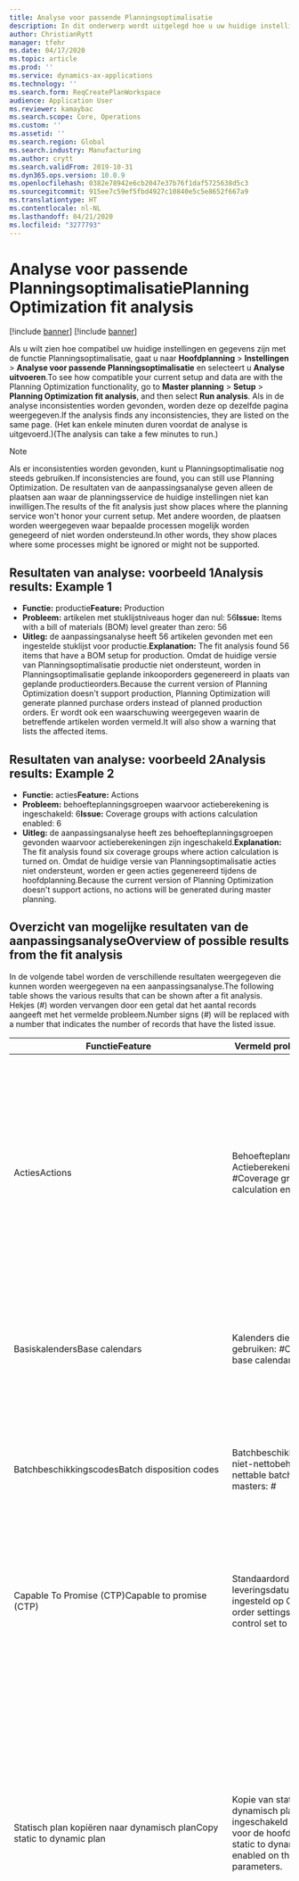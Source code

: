 ```yaml
---
title: Analyse voor passende Planningsoptimalisatie
description: In dit onderwerp wordt uitgelegd hoe u uw huidige instellingen en gegevens kunt controleren op basis van de mogelijkheden van de functionaliteit Optimalisatieplanning.
author: ChristianRytt
manager: tfehr
ms.date: 04/17/2020
ms.topic: article
ms.prod: ''
ms.service: dynamics-ax-applications
ms.technology: ''
ms.search.form: ReqCreatePlanWorkspace
audience: Application User
ms.reviewer: kamaybac
ms.search.scope: Core, Operations
ms.custom: ''
ms.assetid: ''
ms.search.region: Global
ms.search.industry: Manufacturing
ms.author: crytt
ms.search.validFrom: 2019-10-31
ms.dyn365.ops.version: 10.0.9
ms.openlocfilehash: 0382e78942e6cb2047e37b76f1daf5725638d5c3
ms.sourcegitcommit: 915ee7c59ef5fbd4927c10840e5c5e8652f667a9
ms.translationtype: HT
ms.contentlocale: nl-NL
ms.lasthandoff: 04/21/2020
ms.locfileid: "3277793"
---
```

# <a name="planning-optimization-fit-analysis"></a><span data-ttu-id="942b7-103">Analyse voor passende Planningsoptimalisatie</span><span class="sxs-lookup"><span data-stu-id="942b7-103">Planning Optimization fit analysis</span></span>

[!include [banner](../../includes/preview-banner.md)]
[!include [banner](../../includes/banner.md)]

<span data-ttu-id="942b7-104">Als u wilt zien hoe compatibel uw huidige instellingen en gegevens zijn met de functie Planningsoptimalisatie, gaat u naar **Hoofdplanning** \> **Instellingen** \> **Analyse voor passende Planningsoptimalisatie** en selecteert u **Analyse uitvoeren**.</span><span class="sxs-lookup"><span data-stu-id="942b7-104">To see how compatible your current setup and data are with the Planning Optimization functionality, go to **Master planning** \> **Setup** \> **Planning Optimization fit analysis**, and then select **Run analysis**.</span></span> <span data-ttu-id="942b7-105">Als in de analyse inconsistenties worden gevonden, worden deze op dezelfde pagina weergegeven.</span><span class="sxs-lookup"><span data-stu-id="942b7-105">If the analysis finds any inconsistencies, they are listed on the same page.</span></span> <span data-ttu-id="942b7-106">(Het kan enkele minuten duren voordat de analyse is uitgevoerd.)</span><span class="sxs-lookup"><span data-stu-id="942b7-106">(The analysis can take a few minutes to run.)</span></span>

> [!NOTE]
> <span data-ttu-id="942b7-107">Als er inconsistenties worden gevonden, kunt u Planningsoptimalisatie nog steeds gebruiken.</span><span class="sxs-lookup"><span data-stu-id="942b7-107">If inconsistencies are found, you can still use Planning Optimization.</span></span> <span data-ttu-id="942b7-108">De resultaten van de aanpassingsanalyse geven alleen de plaatsen aan waar de planningsservice de huidige instellingen niet kan inwilligen.</span><span class="sxs-lookup"><span data-stu-id="942b7-108">The results of the fit analysis just show places where the planning service won't honor your current setup.</span></span> <span data-ttu-id="942b7-109">Met andere woorden, de plaatsen worden weergegeven waar bepaalde processen mogelijk worden genegeerd of niet worden ondersteund.</span><span class="sxs-lookup"><span data-stu-id="942b7-109">In other words, they show places where some processes might be ignored or might not be supported.</span></span>

## <a name="analysis-results-example-1"></a><span data-ttu-id="942b7-110">Resultaten van analyse: voorbeeld 1</span><span class="sxs-lookup"><span data-stu-id="942b7-110">Analysis results: Example 1</span></span>

- <span data-ttu-id="942b7-111">**Functie:** productie</span><span class="sxs-lookup"><span data-stu-id="942b7-111">**Feature:** Production</span></span>
- <span data-ttu-id="942b7-112">**Probleem:** artikelen met stuklijstniveaus hoger dan nul: 56</span><span class="sxs-lookup"><span data-stu-id="942b7-112">**Issue:** Items with a bill of materials (BOM) level greater than zero: 56</span></span>
- <span data-ttu-id="942b7-113">**Uitleg:** de aanpassingsanalyse heeft 56 artikelen gevonden met een ingestelde stuklijst voor productie.</span><span class="sxs-lookup"><span data-stu-id="942b7-113">**Explanation:** The fit analysis found 56 items that have a BOM setup for production.</span></span> <span data-ttu-id="942b7-114">Omdat de huidige versie van Planningsoptimalisatie productie niet ondersteunt, worden in Planningsoptimalisatie geplande inkooporders gegenereerd in plaats van geplande productieorders.</span><span class="sxs-lookup"><span data-stu-id="942b7-114">Because the current version of Planning Optimization doesn't support production, Planning Optimization will generate planned purchase orders instead of planned production orders.</span></span> <span data-ttu-id="942b7-115">Er wordt ook een waarschuwing weergegeven waarin de betreffende artikelen worden vermeld.</span><span class="sxs-lookup"><span data-stu-id="942b7-115">It will also show a warning that lists the affected items.</span></span>

## <a name="analysis-results-example-2"></a><span data-ttu-id="942b7-116">Resultaten van analyse: voorbeeld 2</span><span class="sxs-lookup"><span data-stu-id="942b7-116">Analysis results: Example 2</span></span>

- <span data-ttu-id="942b7-117">**Functie:** acties</span><span class="sxs-lookup"><span data-stu-id="942b7-117">**Feature:** Actions</span></span>
- <span data-ttu-id="942b7-118">**Probleem:** behoefteplanningsgroepen waarvoor actieberekening is ingeschakeld: 6</span><span class="sxs-lookup"><span data-stu-id="942b7-118">**Issue:** Coverage groups with actions calculation enabled: 6</span></span>
- <span data-ttu-id="942b7-119">**Uitleg:** de aanpassingsanalyse heeft zes behoefteplanningsgroepen gevonden waarvoor actieberekeningen zijn ingeschakeld.</span><span class="sxs-lookup"><span data-stu-id="942b7-119">**Explanation:** The fit analysis found six coverage groups where action calculation is turned on.</span></span> <span data-ttu-id="942b7-120">Omdat de huidige versie van Planningsoptimalisatie acties niet ondersteunt, worden er geen acties gegenereerd tijdens de hoofdplanning.</span><span class="sxs-lookup"><span data-stu-id="942b7-120">Because the current version of Planning Optimization doesn't support actions, no actions will be generated during master planning.</span></span>

## <a name="overview-of-possible-results-from-the-fit-analysis"></a><span data-ttu-id="942b7-121">Overzicht van mogelijke resultaten van de aanpassingsanalyse</span><span class="sxs-lookup"><span data-stu-id="942b7-121">Overview of possible results from the fit analysis</span></span>

<span data-ttu-id="942b7-122">In de volgende tabel worden de verschillende resultaten weergegeven die kunnen worden weergegeven na een aanpassingsanalyse.</span><span class="sxs-lookup"><span data-stu-id="942b7-122">The following table shows the various results that can be shown after a fit analysis.</span></span> <span data-ttu-id="942b7-123">Hekjes (_\#_) worden vervangen door een getal dat het aantal records aangeeft met het vermelde probleem.</span><span class="sxs-lookup"><span data-stu-id="942b7-123">Number signs (_\#_) will be replaced with a number that indicates the number of records that have the listed issue.</span></span>

| <span data-ttu-id="942b7-124">Functie</span><span class="sxs-lookup"><span data-stu-id="942b7-124">Feature</span></span> | <span data-ttu-id="942b7-125">Vermeld probleem</span><span class="sxs-lookup"><span data-stu-id="942b7-125">Listed issue</span></span> | <span data-ttu-id="942b7-126">Uitleg</span><span class="sxs-lookup"><span data-stu-id="942b7-126">Explanation</span></span> |
| --- | --- | --- |
| <span data-ttu-id="942b7-127">Acties</span><span class="sxs-lookup"><span data-stu-id="942b7-127">Actions</span></span> | <span data-ttu-id="942b7-128">Behoefteplanningsgroepen met Actieberekening ingeschakeld: _\#_</span><span class="sxs-lookup"><span data-stu-id="942b7-128">Coverage groups with Actions calculation enabled: _\#_</span></span> | <span data-ttu-id="942b7-129">Deze functie wordt verwerkt.</span><span class="sxs-lookup"><span data-stu-id="942b7-129">This feature is pending.</span></span> <span data-ttu-id="942b7-130">Momenteel worden er geen acties gegenereerd tijdens de hoofdplanning wanneer Planningsoptimalisatie is ingeschakeld, ongeacht deze instelling.</span><span class="sxs-lookup"><span data-stu-id="942b7-130">Currently, actions aren't generated during master planning when Planning Optimization is enabled, regardless of this setting.</span></span> <span data-ttu-id="942b7-131">Het belangrijkste doel van acties is het voorstellen van wijzigingen in bestaande orders.</span><span class="sxs-lookup"><span data-stu-id="942b7-131">The main purpose of actions is to suggest changes to existing orders.</span></span> |
| <span data-ttu-id="942b7-132">Basiskalenders</span><span class="sxs-lookup"><span data-stu-id="942b7-132">Base calendars</span></span> | <span data-ttu-id="942b7-133">Kalenders die de basiskalender gebruiken: _\#_</span><span class="sxs-lookup"><span data-stu-id="942b7-133">Calendars using base calendar: _\#_</span></span> | <span data-ttu-id="942b7-134">Deze functie wordt verwerkt.</span><span class="sxs-lookup"><span data-stu-id="942b7-134">This feature is pending.</span></span> <span data-ttu-id="942b7-135">Op dit moment wordt de basiskalender genegeerd wanneer Planningsoptimalisatie is ingeschakeld.</span><span class="sxs-lookup"><span data-stu-id="942b7-135">Currently, the base calendar is ignored when Planning Optimization is enabled.</span></span> |
| <span data-ttu-id="942b7-136">Batchbeschikkingscodes</span><span class="sxs-lookup"><span data-stu-id="942b7-136">Batch disposition codes</span></span> | <span data-ttu-id="942b7-137">Batchbeschikkingsmodellen met niet-nettobehoefte: _\#_</span><span class="sxs-lookup"><span data-stu-id="942b7-137">Non-nettable batch disposition masters: _\#_</span></span> | <span data-ttu-id="942b7-138">Deze functie wordt verwerkt.</span><span class="sxs-lookup"><span data-stu-id="942b7-138">This feature is pending.</span></span> <span data-ttu-id="942b7-139">Op dit moment worden batchbeschikkingscodes genegeerd wanneer Planningsoptimalisatie is ingeschakeld.</span><span class="sxs-lookup"><span data-stu-id="942b7-139">Currently, batch disposition codes are ignored when Planning Optimization is enabled.</span></span> |
| <span data-ttu-id="942b7-140">Capable To Promise (CTP)</span><span class="sxs-lookup"><span data-stu-id="942b7-140">Capable to promise (CTP)</span></span> | <span data-ttu-id="942b7-141">Standaardorderinstellingen met leveringsdatumcontrole ingesteld op CTP: _\#_</span><span class="sxs-lookup"><span data-stu-id="942b7-141">Default order settings with delivery date control set to CTP: _\#_</span></span> | <span data-ttu-id="942b7-142">Deze functie wordt verwerkt.</span><span class="sxs-lookup"><span data-stu-id="942b7-142">This feature is pending.</span></span> <span data-ttu-id="942b7-143">Momenteel wordt CTP genegeerd wanneer Planningsoptimalisatie is ingeschakeld, ongeacht deze instelling.</span><span class="sxs-lookup"><span data-stu-id="942b7-143">Currently, CTP is ignored when Planning Optimization is enabled, regardless of this setting.</span></span> |
| <span data-ttu-id="942b7-144">Statisch plan kopiëren naar dynamisch plan</span><span class="sxs-lookup"><span data-stu-id="942b7-144">Copy static to dynamic plan</span></span> | <span data-ttu-id="942b7-145">Kopie van statisch naar dynamisch plan wordt ingeschakeld in de parameters voor de hoofdplanning.</span><span class="sxs-lookup"><span data-stu-id="942b7-145">Copy of static to dynamic plan is enabled on the master planning parameters.</span></span> | <span data-ttu-id="942b7-146">Met Planningsoptimalisatie wordt het statische plan niet naar het dynamische plan gekopieerd, ongeacht deze instelling.</span><span class="sxs-lookup"><span data-stu-id="942b7-146">Planning Optimization doesn't copy the static plan to the dynamic plan, regardless of this setting.</span></span> <span data-ttu-id="942b7-147">In het algemeen is dit concept minder relevant vanwege de snelheid en de volledige regeneratie die door Planningsoptimalisatie wordt geleverd.</span><span class="sxs-lookup"><span data-stu-id="942b7-147">In general, this concept is less relevant because of the speed and complete regeneration that Planning Optimization provides.</span></span> <span data-ttu-id="942b7-148">Als er twee of meer plannen worden gebruikt, moet de hoofdplanning worden geactiveerd voor elk plan.</span><span class="sxs-lookup"><span data-stu-id="942b7-148">If two or more plans are used, master planning should be triggered for each plan.</span></span> |
| <span data-ttu-id="942b7-149">Fiattering</span><span class="sxs-lookup"><span data-stu-id="942b7-149">Firming</span></span> | <span data-ttu-id="942b7-150">Behoefteplanningsgroepen met time fence voor automatische fiattering ingesteld: _\#_</span><span class="sxs-lookup"><span data-stu-id="942b7-150">Coverage groups with auto firming time fence set: _\#_</span></span> | <span data-ttu-id="942b7-151">In versie 10.0.7 en hoger wordt fiatteren als een afzonderlijke batchtaak voor fiattering ondersteund nadat de hoofdplanning is voltooid (mits de functie _Automatisch fiatteren voor Planningsoptimalisatie_ is ingeschakeld in [Functiebeheer](../../../fin-ops-core/fin-ops/get-started/feature-management/feature-management-overview.md)).</span><span class="sxs-lookup"><span data-stu-id="942b7-151">In version 10.0.7 and later, firming is supported as a separate firming batch job after master planning is completed (provided the _Auto-firming for Planning Optimization_ feature has been enabled in [feature management](../../../fin-ops-core/fin-ops/get-started/feature-management/feature-management-overview.md)).</span></span> <span data-ttu-id="942b7-152">Het automatisch fiatteren voor planningsoptimalisatie is gebaseerd op de orderdatum (begin datum), niet op de behoeftedatum (einddatum).</span><span class="sxs-lookup"><span data-stu-id="942b7-152">Note that auto firming for Planning Optimization is based on the order date (start date), not the requirement date (end date).</span></span> <span data-ttu-id="942b7-153">Dit gedrag zorgt ervoor dat geplande orders op tijd worden gefiatteerd, zonder dat de levertijd in de time fence voor fiattering moet worden opgenomen.</span><span class="sxs-lookup"><span data-stu-id="942b7-153">This behavior ensures that firming of planned orders occurs in due time, without having to include lead time in the firming time fence.</span></span> |
| <span data-ttu-id="942b7-154">Fiattering</span><span class="sxs-lookup"><span data-stu-id="942b7-154">Firming</span></span> | <span data-ttu-id="942b7-155">Artikelbehoefteplanningsrecords met automatische fiattering ingesteld: _\#_</span><span class="sxs-lookup"><span data-stu-id="942b7-155">Item coverage records with auto firming set: _\#_</span></span> | <span data-ttu-id="942b7-156">In versie 10.0.7 en hoger wordt automatisch fiatteren als een afzonderlijke batchtaak voor fiattering ondersteund nadat de hoofdplanning is voltooid (mits de functie _Automatisch fiatteren voor Planningsoptimalisatie_ is ingeschakeld in [Functiebeheer](../../../fin-ops-core/fin-ops/get-started/feature-management/feature-management-overview.md)).</span><span class="sxs-lookup"><span data-stu-id="942b7-156">In version 10.0.7 and later, auto firming is supported as a separate firming batch job after master planning is completed (provided the _Auto-firming for Planning Optimization_ feature has been enabled in [feature management](../../../fin-ops-core/fin-ops/get-started/feature-management/feature-management-overview.md)).</span></span> <span data-ttu-id="942b7-157">Het automatisch fiatteren voor planningsoptimalisatie is gebaseerd op de orderdatum (begin datum), niet op de behoeftedatum (einddatum).</span><span class="sxs-lookup"><span data-stu-id="942b7-157">Note that auto firming for Planning Optimization is based on the order date (start date), not the requirement date (end date).</span></span> <span data-ttu-id="942b7-158">Dit gedrag zorgt ervoor dat geplande orders op tijd worden gefiatteerd, zonder dat de levertijd in de time fence voor fiattering moet worden opgenomen.</span><span class="sxs-lookup"><span data-stu-id="942b7-158">This behavior ensures that firming of planned orders occurs in due time, without having to include lead time in the firming time fence.</span></span> |
| <span data-ttu-id="942b7-159">Fiattering</span><span class="sxs-lookup"><span data-stu-id="942b7-159">Firming</span></span> | <span data-ttu-id="942b7-160">Hoofdplannen met automatische fiattering ingesteld: _\#_</span><span class="sxs-lookup"><span data-stu-id="942b7-160">Master plans with auto firming set: _\#_</span></span> | <span data-ttu-id="942b7-161">In versie 10.0.7 en hoger wordt automatisch fiatteren als een afzonderlijke batchtaak voor fiattering ondersteund nadat de hoofdplanning is voltooid (mits de functie _Automatisch fiatteren voor Planningsoptimalisatie_ is ingeschakeld in [Functiebeheer](../../../fin-ops-core/fin-ops/get-started/feature-management/feature-management-overview.md)).</span><span class="sxs-lookup"><span data-stu-id="942b7-161">In version 10.0.7 and later, auto firming is supported as a separate firming batch job after master planning is completed (provided the _Auto-firming for Planning Optimization_ feature has been enabled in [feature management](../../../fin-ops-core/fin-ops/get-started/feature-management/feature-management-overview.md)).</span></span> <span data-ttu-id="942b7-162">Het automatisch fiatteren voor planningsoptimalisatie is gebaseerd op de orderdatum (begin datum), niet op de behoeftedatum (einddatum).</span><span class="sxs-lookup"><span data-stu-id="942b7-162">Note that auto firming for Planning Optimization is based on the order date (start date), not the requirement date (end date).</span></span> <span data-ttu-id="942b7-163">Dit gedrag zorgt ervoor dat geplande orders op tijd worden gefiatteerd, zonder dat de levertijd in de time fence voor fiattering moet worden opgenomen.</span><span class="sxs-lookup"><span data-stu-id="942b7-163">This behavior ensures that firming of planned orders occurs in due time, without having to include lead time in the firming time fence.</span></span> |
| <span data-ttu-id="942b7-164">FitAnalysisPlanningItems</span><span class="sxs-lookup"><span data-stu-id="942b7-164">FitAnalysisPlanningItems</span></span> | <span data-ttu-id="942b7-165">Planningsartikelen: _\#_</span><span class="sxs-lookup"><span data-stu-id="942b7-165">Planning Items: _\#_</span></span> | <span data-ttu-id="942b7-166">Deze functie wordt verwerkt.</span><span class="sxs-lookup"><span data-stu-id="942b7-166">This feature is pending.</span></span> <span data-ttu-id="942b7-167">Momenteel worden planningsartikelen op dezelfde manier verwerkt als normale artikelen wanneer Planningsoptimalisatie is ingeschakeld.</span><span class="sxs-lookup"><span data-stu-id="942b7-167">Currently, planning items are handled like regular items when Planning Optimization is enabled.</span></span> |
| <span data-ttu-id="942b7-168">Prognose</span><span class="sxs-lookup"><span data-stu-id="942b7-168">Forecast</span></span> | <span data-ttu-id="942b7-169">Behoefteplanningsgroepen met "Intercompany-orders opnemen" ingeschakeld: _\#_</span><span class="sxs-lookup"><span data-stu-id="942b7-169">Coverage groups with "Include intercompany orders" enabled: _\#_</span></span> | <span data-ttu-id="942b7-170">Deze functie wordt verwerkt.</span><span class="sxs-lookup"><span data-stu-id="942b7-170">This feature is pending.</span></span> <span data-ttu-id="942b7-171">Momenteel omvat hoofdplanning geen downstream geplande vraag wanneer Planningsoptimalisatie is ingeschakeld, ongeacht deze instelling.</span><span class="sxs-lookup"><span data-stu-id="942b7-171">Currently, master planning doesn't include downstream planned demand when Planning Optimization is enabled, regardless of this setting.</span></span> <span data-ttu-id="942b7-172">De vrijgegeven/gefiatteerde orders werken nog steeds met de normale intercompany-functionaliteit en zullen de meeste scenario's dekken.</span><span class="sxs-lookup"><span data-stu-id="942b7-172">Note that released/firmed orders still work with the regular intercompany functionality and will cover most scenarios.</span></span> |
| <span data-ttu-id="942b7-173">Prognose</span><span class="sxs-lookup"><span data-stu-id="942b7-173">Forecast</span></span> | <span data-ttu-id="942b7-174">Behoefteplanningsgroepen waarvoor de instelling "Prognose reduceren met" op een andere waarde is ingesteld dan "Orders": _\#_</span><span class="sxs-lookup"><span data-stu-id="942b7-174">Coverage groups with "Reduce forecast by" setting set to a value different than "Orders": _\#_</span></span> | <span data-ttu-id="942b7-175">Voor Planningsoptimalisatie wordt standaard "Prognose reduceren met" voor orders gebruikt, ongeacht deze instelling.</span><span class="sxs-lookup"><span data-stu-id="942b7-175">By default, Planning Optimization uses "Reduce forecast by" for orders, regardless of this setting.</span></span> |
| <span data-ttu-id="942b7-176">Prognose</span><span class="sxs-lookup"><span data-stu-id="942b7-176">Forecast</span></span> | <span data-ttu-id="942b7-177">Prognosemodellen met submodellen: _\#_</span><span class="sxs-lookup"><span data-stu-id="942b7-177">Forecast models with sub models: _\#_</span></span> | <span data-ttu-id="942b7-178">Deze functie wordt verwerkt.</span><span class="sxs-lookup"><span data-stu-id="942b7-178">This feature is pending.</span></span> <span data-ttu-id="942b7-179">Momenteel worden prognoses die submodellen gebruiken, niet ondersteund wanneer Planningsoptimalisatie is ingeschakeld.</span><span class="sxs-lookup"><span data-stu-id="942b7-179">Currently, forecasts that use sub-models aren't supported when Planning Optimization is enabled.</span></span> <span data-ttu-id="942b7-180">Deze worden genegeerd, ongeacht deze instelling.</span><span class="sxs-lookup"><span data-stu-id="942b7-180">They will be ignored, regardless of this setting.</span></span> |
| <span data-ttu-id="942b7-181">Prognose</span><span class="sxs-lookup"><span data-stu-id="942b7-181">Forecast</span></span> | <span data-ttu-id="942b7-182">Hoofdplannen met de "Aanbodprognose opnemen" ingeschakeld: _\#_</span><span class="sxs-lookup"><span data-stu-id="942b7-182">Master plans with "Include supply forecast" enabled: _\#_</span></span> | <span data-ttu-id="942b7-183">Deze functie wordt verwerkt.</span><span class="sxs-lookup"><span data-stu-id="942b7-183">This feature is pending.</span></span> <span data-ttu-id="942b7-184">Momenteel worden aanbodprognoses die submodellen gebruiken, niet ondersteund wanneer Planningsoptimalisatie is ingeschakeld.</span><span class="sxs-lookup"><span data-stu-id="942b7-184">Currently, supply forecasts aren't supported when Planning Optimization is enabled.</span></span> <span data-ttu-id="942b7-185">Deze worden genegeerd, ongeacht deze instelling.</span><span class="sxs-lookup"><span data-stu-id="942b7-185">They will be ignored, regardless of this setting.</span></span> |
| <span data-ttu-id="942b7-186">Blokkering van de tijdlimiet</span><span class="sxs-lookup"><span data-stu-id="942b7-186">Freeze time fence</span></span> | <span data-ttu-id="942b7-187">Behoefteplanningsgroepen met time fence voor blokkering ingesteld: _\#_</span><span class="sxs-lookup"><span data-stu-id="942b7-187">Coverage groups with freeze time fence set: _\#_</span></span> | <span data-ttu-id="942b7-188">De time fence voor blokkering wordt niet vaak gebruikt en er zijn momenteel geen plannen om de time fence op te nemen voor Planningsoptimalisatie.</span><span class="sxs-lookup"><span data-stu-id="942b7-188">The freeze time fence isn't often used, and there are currently no plans to include it for Planning Optimization.</span></span> <span data-ttu-id="942b7-189">Momenteel wordt de instelling voor time fence voor blokkering genegeerd wanneer Planningsoptimalisatie is ingeschakeld, ongeacht deze instelling.</span><span class="sxs-lookup"><span data-stu-id="942b7-189">Currently, the freeze time fence setup is ignored when Planning Optimization is enabled, regardless of this setting.</span></span> |
| <span data-ttu-id="942b7-190">Blokkering van de tijdlimiet</span><span class="sxs-lookup"><span data-stu-id="942b7-190">Freeze time fence</span></span> | <span data-ttu-id="942b7-191">Artikelbehoefteplanningsrecords met time fence voor blokkering ingesteld: _\#_</span><span class="sxs-lookup"><span data-stu-id="942b7-191">Item coverage records with freeze time fence set: _\#_</span></span> | <span data-ttu-id="942b7-192">De time fence voor blokkering wordt niet vaak gebruikt en er zijn momenteel geen plannen om de time fence op te nemen voor Planningsoptimalisatie.</span><span class="sxs-lookup"><span data-stu-id="942b7-192">The freeze time fence isn't often used, and there are currently no plans to include it for Planning Optimization.</span></span> <span data-ttu-id="942b7-193">Momenteel wordt de instelling voor time fence voor blokkering genegeerd wanneer Planningsoptimalisatie is ingeschakeld, ongeacht deze instelling.</span><span class="sxs-lookup"><span data-stu-id="942b7-193">Currently, the freeze time fence setup is ignored when Planning Optimization is enabled, regardless of this setting.</span></span> |
| <span data-ttu-id="942b7-194">Blokkering van de tijdlimiet</span><span class="sxs-lookup"><span data-stu-id="942b7-194">Freeze time fence</span></span> | <span data-ttu-id="942b7-195">Hoofdplannen met time fence voor blokkering ingesteld: _\#_</span><span class="sxs-lookup"><span data-stu-id="942b7-195">Master plans with freeze time fence set: _\#_</span></span> | <span data-ttu-id="942b7-196">De time fence voor blokkering wordt niet vaak gebruikt en er zijn momenteel geen plannen om de time fence op te nemen voor Planningsoptimalisatie.</span><span class="sxs-lookup"><span data-stu-id="942b7-196">The freeze time fence isn't often used, and there are currently no plans to include it for Planning Optimization.</span></span> <span data-ttu-id="942b7-197">Momenteel wordt de instelling voor time fence voor blokkering genegeerd wanneer Planningsoptimalisatie is ingeschakeld, ongeacht deze instelling.</span><span class="sxs-lookup"><span data-stu-id="942b7-197">Currently, the freeze time fence setup is ignored when Planning Optimization is enabled, regardless of this setting.</span></span> |
| <span data-ttu-id="942b7-198">Intercompany</span><span class="sxs-lookup"><span data-stu-id="942b7-198">Intercompany</span></span> | <span data-ttu-id="942b7-199">Hoofdplannen inclusief geplande downstreamvraag: _\#_</span><span class="sxs-lookup"><span data-stu-id="942b7-199">Master plans including planned downstream demand: _\#_</span></span> | <span data-ttu-id="942b7-200">Deze functie wordt verwerkt.</span><span class="sxs-lookup"><span data-stu-id="942b7-200">This feature is pending.</span></span> <span data-ttu-id="942b7-201">Momenteel omvat hoofdplanning geen downstream geplande vraag wanneer Planningsoptimalisatie is ingeschakeld, ongeacht deze instelling.</span><span class="sxs-lookup"><span data-stu-id="942b7-201">Currently, master planning doesn't include downstream planned demand when Planning Optimization is enabled, regardless of this setting.</span></span> <span data-ttu-id="942b7-202">De vrijgegeven/gefiatteerde orders werken nog steeds met de normale intercompany-functionaliteit en zullen de meeste scenario's dekken.</span><span class="sxs-lookup"><span data-stu-id="942b7-202">Note that released/firmed orders still work with the normal intercompany functionality and will cover most scenarios.</span></span> |
| <span data-ttu-id="942b7-203">Kanban</span><span class="sxs-lookup"><span data-stu-id="942b7-203">Kanban</span></span> | <span data-ttu-id="942b7-204">Artikelbehoefteplanningsrecords met gepland ordertype kanban: _\#_</span><span class="sxs-lookup"><span data-stu-id="942b7-204">Item coverage records with planned order type kanban: _\#_</span></span> | <span data-ttu-id="942b7-205">Deze functie wordt verwerkt.</span><span class="sxs-lookup"><span data-stu-id="942b7-205">This feature is pending.</span></span> <span data-ttu-id="942b7-206">Momenteel wordt de artikelbehoefteplanning die is ingesteld op kanban, genegeerd wanneer Planningsoptimalisatie is ingeschakeld.</span><span class="sxs-lookup"><span data-stu-id="942b7-206">Currently, item coverage that is set to kanban will be ignored when Planning Optimization is enabled.</span></span> <span data-ttu-id="942b7-207">Tijdens de hoofdplanning wordt door het met kanban geplande ordertype een waarschuwing gemaakt en er worden geplande inkooporders gemaakt om de gerelateerde vraag te dekken.</span><span class="sxs-lookup"><span data-stu-id="942b7-207">The kanban planned order type will create a warning during master planning, and planned purchase orders will be created to cover the related demand.</span></span> |
| <span data-ttu-id="942b7-208">Kanban</span><span class="sxs-lookup"><span data-stu-id="942b7-208">Kanban</span></span> | <span data-ttu-id="942b7-209">Artikelen met standaardordertype kanban: _\#_</span><span class="sxs-lookup"><span data-stu-id="942b7-209">Items with default order type kanban: _\#_</span></span> | <span data-ttu-id="942b7-210">Momenteel wordt een standaardordertype dat is ingesteld op kanban, genegeerd wanneer Planningsoptimalisatie is ingeschakeld.</span><span class="sxs-lookup"><span data-stu-id="942b7-210">Currently, a default order type that is set to kanban will be ignored when Planning Optimization is enabled.</span></span> <span data-ttu-id="942b7-211">Tijdens de hoofdplanning wordt door het standaardordertype een waarschuwing gemaakt en er worden geplande inkooporders gemaakt om de gerelateerde vraag te dekken.</span><span class="sxs-lookup"><span data-stu-id="942b7-211">The kanban default order type will create a warning during master planning, and planned purchase orders will be created to cover the related demand.</span></span> |
| <span data-ttu-id="942b7-212">Productie</span><span class="sxs-lookup"><span data-stu-id="942b7-212">Production</span></span> | <span data-ttu-id="942b7-213">Stuklijstregels met afronding of meerdere instellingen: _\#_</span><span class="sxs-lookup"><span data-stu-id="942b7-213">BOM lines with rounding or multiple setup: _\#_</span></span> | <span data-ttu-id="942b7-214">Deze functie wordt verwerkt.</span><span class="sxs-lookup"><span data-stu-id="942b7-214">This feature is pending.</span></span> <span data-ttu-id="942b7-215">Momenteel worden afronding en meerdere instellingen genegeerd op stuklijstregels wanneer Planningsoptimalisatie is ingeschakeld, ongeacht deze instelling.</span><span class="sxs-lookup"><span data-stu-id="942b7-215">Currently, rounding and multiple setups are ignored on BOM lines when Planning Optimization is enabled, regardless of this setting.</span></span> |
| <span data-ttu-id="942b7-216">Productie</span><span class="sxs-lookup"><span data-stu-id="942b7-216">Production</span></span> | <span data-ttu-id="942b7-217">Stuklijst-/formuleregels met formulemeting: _\#_</span><span class="sxs-lookup"><span data-stu-id="942b7-217">BOM/formula lines with formula measurement: _\#_</span></span> | <span data-ttu-id="942b7-218">Deze functie wordt verwerkt.</span><span class="sxs-lookup"><span data-stu-id="942b7-218">This feature is pending.</span></span> <span data-ttu-id="942b7-219">Momenteel wordt formulemeting genegeerd op stuklijst- en formuleregels wanneer Planningsoptimalisatie is ingeschakeld, ongeacht deze instelling.</span><span class="sxs-lookup"><span data-stu-id="942b7-219">Currently, formula measurement is ignored on BOM and formula lines when Planning Optimization is enabled, regardless of this setting.</span></span> |
| <span data-ttu-id="942b7-220">Productie</span><span class="sxs-lookup"><span data-stu-id="942b7-220">Production</span></span> | <span data-ttu-id="942b7-221">Stuklijst-/formuleregels met artikelvervanging (planningsgroepen): _\#_</span><span class="sxs-lookup"><span data-stu-id="942b7-221">BOM/formula lines with item substitution (plan groups): _\#_</span></span> | <span data-ttu-id="942b7-222">Deze functie wordt verwerkt.</span><span class="sxs-lookup"><span data-stu-id="942b7-222">This feature is pending.</span></span> <span data-ttu-id="942b7-223">Momenteel wordt artikelvervanging (planningsgroepen) genegeerd op stuklijst- en formuleregels wanneer Planningsoptimalisatie is ingeschakeld, ongeacht deze instelling.</span><span class="sxs-lookup"><span data-stu-id="942b7-223">Currently, item substitution (plan groups) is ignored on BOM and formula lines when Planning Optimization is enabled, regardless of this setting.</span></span> |
| <span data-ttu-id="942b7-224">Productie</span><span class="sxs-lookup"><span data-stu-id="942b7-224">Production</span></span> | <span data-ttu-id="942b7-225">Stuklijst-/formuleregels met negatieve hoeveelheid: _\#_</span><span class="sxs-lookup"><span data-stu-id="942b7-225">BOM/formula lines with negative quantity: _\#_</span></span> | <span data-ttu-id="942b7-226">Deze functie wordt verwerkt.</span><span class="sxs-lookup"><span data-stu-id="942b7-226">This feature is pending.</span></span> <span data-ttu-id="942b7-227">Stuklijst- en formuleregels met een negatieve hoeveelheid worden opgenomen in de hoeveelheid 0 (nul) en er wordt een waarschuwing gegeven wanneer Planningsoptimalisatie is ingeschakeld.</span><span class="sxs-lookup"><span data-stu-id="942b7-227">BOM and formula lines that have negative quantity will be included with a quantity of 0 (zero) and a warning will be issued when Planning Optimization is enabled.</span></span> |
| <span data-ttu-id="942b7-228">Productie</span><span class="sxs-lookup"><span data-stu-id="942b7-228">Production</span></span> | <span data-ttu-id="942b7-229">Stuklijst-/formuleregels met resourceverbruik: _\#_</span><span class="sxs-lookup"><span data-stu-id="942b7-229">BOM/formula lines with resource consumption: _\#_</span></span> | <span data-ttu-id="942b7-230">Deze functie wordt verwerkt.</span><span class="sxs-lookup"><span data-stu-id="942b7-230">This feature is pending.</span></span> <span data-ttu-id="942b7-231">Momenteel worden stuklijst- en formuleregels met resourceverbruik genegeerd wanneer Planningsoptimalisatie is ingeschakeld.</span><span class="sxs-lookup"><span data-stu-id="942b7-231">Currently, BOM and formula lines that have resource consumption are ignored when Planning Optimization is enabled.</span></span> |
| <span data-ttu-id="942b7-232">Productie</span><span class="sxs-lookup"><span data-stu-id="942b7-232">Production</span></span> | <span data-ttu-id="942b7-233">Stuklijst-/formuleregels met stapverbruik: _\#_</span><span class="sxs-lookup"><span data-stu-id="942b7-233">BOM/formula lines with step consumption: _\#_</span></span> | <span data-ttu-id="942b7-234">Deze functie wordt verwerkt.</span><span class="sxs-lookup"><span data-stu-id="942b7-234">This feature is pending.</span></span> <span data-ttu-id="942b7-235">Momenteel wordt stapverbruik genegeerd wanneer Planningsoptimalisatie is ingeschakeld.</span><span class="sxs-lookup"><span data-stu-id="942b7-235">Currently, step consumption is ignored on BOM and formula lines when Planning Optimization is enabled.</span></span> |
| <span data-ttu-id="942b7-236">Productie</span><span class="sxs-lookup"><span data-stu-id="942b7-236">Production</span></span> | <span data-ttu-id="942b7-237">Stuklijsten met gedefinieerde constante of variabele uitval: _\#_</span><span class="sxs-lookup"><span data-stu-id="942b7-237">BOMs with constant scrap or variable scrap defined: _\#_</span></span> | <span data-ttu-id="942b7-238">Deze functie wordt verwerkt.</span><span class="sxs-lookup"><span data-stu-id="942b7-238">This feature is pending.</span></span> <span data-ttu-id="942b7-239">Momenteel worden constante en variabele uitval die op stuklijsten zijn gedefinieerd, genegeerd wanneer Planningsoptimalisatie is ingeschakeld.</span><span class="sxs-lookup"><span data-stu-id="942b7-239">Currently, constant scrap and variable scrap that are defined on BOMs are ignored when Planning Optimization is enabled.</span></span> |
| <span data-ttu-id="942b7-240">Productie</span><span class="sxs-lookup"><span data-stu-id="942b7-240">Production</span></span> | <span data-ttu-id="942b7-241">Stuklijsten met uitbesteding: _\#_</span><span class="sxs-lookup"><span data-stu-id="942b7-241">BOMs with subcontracting: _\#_</span></span> | <span data-ttu-id="942b7-242">Deze functie wordt verwerkt.</span><span class="sxs-lookup"><span data-stu-id="942b7-242">This feature is pending.</span></span> <span data-ttu-id="942b7-243">Momenteel wordt de instelling voor uitbesteding op stuklijsten genegeerd wanneer Planningsoptimalisatie is ingeschakeld, ongeacht deze instelling.</span><span class="sxs-lookup"><span data-stu-id="942b7-243">Currently, the subcontracting setup on BOMs is ignored when Planning Optimization is enabled, regardless of this setting.</span></span> |
| <span data-ttu-id="942b7-244">Productie</span><span class="sxs-lookup"><span data-stu-id="942b7-244">Production</span></span> | <span data-ttu-id="942b7-245">Stuklijsten zonder een vestiging: _\#_</span><span class="sxs-lookup"><span data-stu-id="942b7-245">BOMs without a site: _\#_</span></span> | <span data-ttu-id="942b7-246">Deze functie wordt verwerkt.</span><span class="sxs-lookup"><span data-stu-id="942b7-246">This feature is pending.</span></span> <span data-ttu-id="942b7-247">Momenteel worden stuklijsten zonder een vestiging genegeerd wanneer Planningsoptimalisatie is ingeschakeld.</span><span class="sxs-lookup"><span data-stu-id="942b7-247">Currently, BOMs without a site are ignored when Planning Optimization is enabled.</span></span> |
| <span data-ttu-id="942b7-248">Productie</span><span class="sxs-lookup"><span data-stu-id="942b7-248">Production</span></span> | <span data-ttu-id="942b7-249">Vraag waarvoor specifieke stuklijst- of routevereisten zijn gedefinieerd: _\#_</span><span class="sxs-lookup"><span data-stu-id="942b7-249">Demand with specific BOM or route requirements defined: _\#_</span></span> | <span data-ttu-id="942b7-250">Deze functie wordt verwerkt.</span><span class="sxs-lookup"><span data-stu-id="942b7-250">This feature is pending.</span></span> <span data-ttu-id="942b7-251">Momenteel worden de specifieke stuklijst- of routevereisten die zijn gedefinieerd op de vraag (zoals een substuklijst of een subroute op een verkooporder) genegeerd wanneer Planningsoptimalisatie is ingeschakeld.</span><span class="sxs-lookup"><span data-stu-id="942b7-251">Currently, the specific BOM or route requirements that are defined on the demand (such as a sub-BOM or sub-route on a sales order) are ignored when Planning Optimization is enabled.</span></span> <span data-ttu-id="942b7-252">De standaard stuklijst of route wordt gebruikt, ongeacht deze instelling.</span><span class="sxs-lookup"><span data-stu-id="942b7-252">The standard BOM or route will be used, regardless of this setting.</span></span> |
| <span data-ttu-id="942b7-253">Productie</span><span class="sxs-lookup"><span data-stu-id="942b7-253">Production</span></span> | <span data-ttu-id="942b7-254">Formuleversies met co-/bijproducten: _\#_</span><span class="sxs-lookup"><span data-stu-id="942b7-254">Formula versions with Co/By products: _\#_</span></span> | <span data-ttu-id="942b7-255">Deze functie wordt verwerkt.</span><span class="sxs-lookup"><span data-stu-id="942b7-255">This feature is pending.</span></span> <span data-ttu-id="942b7-256">Momenteel worden co- en bijproducten die aan de formuleversie zijn gekoppeld, genegeerd wanneer Planningsoptimalisatie is ingeschakeld.</span><span class="sxs-lookup"><span data-stu-id="942b7-256">Currently, co-products and by-products that are associated with the formula version are ignored when Planning Optimization is enabled.</span></span> |
| <span data-ttu-id="942b7-257">Productie</span><span class="sxs-lookup"><span data-stu-id="942b7-257">Production</span></span> | <span data-ttu-id="942b7-258">Formuleversies met opbrengst: _\#_</span><span class="sxs-lookup"><span data-stu-id="942b7-258">Formula versions with Yield: _\#_</span></span> | <span data-ttu-id="942b7-259">Deze functie wordt verwerkt.</span><span class="sxs-lookup"><span data-stu-id="942b7-259">This feature is pending.</span></span> <span data-ttu-id="942b7-260">Momenteel worden opbrengst die aan de formuleversie is gekoppeld, genegeerd wanneer Planningsoptimalisatie is ingeschakeld.</span><span class="sxs-lookup"><span data-stu-id="942b7-260">Currently, yield that is associated with the formula version is ignored when Planning Optimization is enabled.</span></span> |
| <span data-ttu-id="942b7-261">Productie</span><span class="sxs-lookup"><span data-stu-id="942b7-261">Production</span></span> | <span data-ttu-id="942b7-262">Plannen inclusief sequentiëren: _\#_</span><span class="sxs-lookup"><span data-stu-id="942b7-262">Plans including sequencing: _\#_</span></span> | <span data-ttu-id="942b7-263">Deze functie wordt verwerkt.</span><span class="sxs-lookup"><span data-stu-id="942b7-263">This feature is pending.</span></span> <span data-ttu-id="942b7-264">Momenteel wordt sequentiëren genegeerd wanneer Planningsoptimalisatie is ingeschakeld, ongeacht deze instelling.</span><span class="sxs-lookup"><span data-stu-id="942b7-264">Currently, sequencing is ignored when Planning Optimization is enabled, regardless of this setting.</span></span> |
| <span data-ttu-id="942b7-265">Productie</span><span class="sxs-lookup"><span data-stu-id="942b7-265">Production</span></span> | <span data-ttu-id="942b7-266">Vrijgegeven productieorders die niet zijn gestart en waarvan de geplande begindatum eerder is dan vandaag: _\#_</span><span class="sxs-lookup"><span data-stu-id="942b7-266">Released production orders that are not started, where scheduled start is earlier than today: _\#_</span></span> | <span data-ttu-id="942b7-267">Deze functie wordt verwerkt.</span><span class="sxs-lookup"><span data-stu-id="942b7-267">This feature is pending.</span></span> |
| <span data-ttu-id="942b7-268">Productie</span><span class="sxs-lookup"><span data-stu-id="942b7-268">Production</span></span> | <span data-ttu-id="942b7-269">Resources gepland met eindige capaciteit: _\#_</span><span class="sxs-lookup"><span data-stu-id="942b7-269">Resources scheduled with finite capacity: _\#_</span></span> | <span data-ttu-id="942b7-270">Deze functie wordt verwerkt.</span><span class="sxs-lookup"><span data-stu-id="942b7-270">This feature is pending.</span></span> <span data-ttu-id="942b7-271">Momenteel worden resources waarvoor de eindige capaciteit is gepland, genegeerd wanneer Planningsoptimalisatie is ingeschakeld.</span><span class="sxs-lookup"><span data-stu-id="942b7-271">Currently, resources that are scheduled with finite capacity are ignored when Planning Optimization is enabled.</span></span> <span data-ttu-id="942b7-272">De planning wordt uitgevoerd op basis van de standaardlevertijd van het product.</span><span class="sxs-lookup"><span data-stu-id="942b7-272">Scheduling is done based on the default lead time from the product.</span></span> |
| <span data-ttu-id="942b7-273">Productie</span><span class="sxs-lookup"><span data-stu-id="942b7-273">Production</span></span> | <span data-ttu-id="942b7-274">Gebruikte routes bij planning: _\#_</span><span class="sxs-lookup"><span data-stu-id="942b7-274">Routes used in planning: _\#_</span></span> | <span data-ttu-id="942b7-275">Deze functie wordt verwerkt.</span><span class="sxs-lookup"><span data-stu-id="942b7-275">This feature is pending.</span></span> <span data-ttu-id="942b7-276">Momenteel worden routes genegeerd wanneer Planningsoptimalisatie is ingeschakeld.</span><span class="sxs-lookup"><span data-stu-id="942b7-276">Currently, routes are ignored when Planning Optimization is enabled.</span></span> <span data-ttu-id="942b7-277">De standaardlevertijd van het product wordt gebruikt.</span><span class="sxs-lookup"><span data-stu-id="942b7-277">The default lead time from the product is used.</span></span> |
| <span data-ttu-id="942b7-278">Productie</span><span class="sxs-lookup"><span data-stu-id="942b7-278">Production</span></span> | <span data-ttu-id="942b7-279">Reservering verkoopregel met explosie: _\#_</span><span class="sxs-lookup"><span data-stu-id="942b7-279">Sales line reservation using explosion: _\#_</span></span> | <span data-ttu-id="942b7-280">Reservering verkoopregel met explosie wordt niet ondersteund wanneer Planningsoptimalisatie is ingeschakeld.</span><span class="sxs-lookup"><span data-stu-id="942b7-280">Sales line reservation that uses explosion isn't supported when Planning Optimization is enabled.</span></span> |
| <span data-ttu-id="942b7-281">Productie</span><span class="sxs-lookup"><span data-stu-id="942b7-281">Production</span></span> | <span data-ttu-id="942b7-282">Planning met explosie van productieorders: _\#_</span><span class="sxs-lookup"><span data-stu-id="942b7-282">Scheduling with explosion of production orders: _\#_</span></span> | <span data-ttu-id="942b7-283">Planning met explosie van productieorders wordt niet ondersteund wanneer Planningsoptimalisatie is ingeschakeld.</span><span class="sxs-lookup"><span data-stu-id="942b7-283">Scheduling that uses explosion of production orders isn't supported when Planning Optimization is enabled.</span></span> <span data-ttu-id="942b7-284">Productieorders kunnen afzonderlijk worden gepland.</span><span class="sxs-lookup"><span data-stu-id="942b7-284">Production orders can be scheduled individually.</span></span> |
| <span data-ttu-id="942b7-285">Offerteaanvragen</span><span class="sxs-lookup"><span data-stu-id="942b7-285">Request for quotations</span></span> | <span data-ttu-id="942b7-286">Hoofdplannen met offerteaanvragen ingeschakeld: _\#_</span><span class="sxs-lookup"><span data-stu-id="942b7-286">Master plans with request for quotations enabled: _\#_</span></span> | <span data-ttu-id="942b7-287">Deze functie wordt verwerkt.</span><span class="sxs-lookup"><span data-stu-id="942b7-287">This feature is pending.</span></span> <span data-ttu-id="942b7-288">Momenteel worden offerteaanvragen niet beschouwd als vraag wanneer Planningsoptimalisatie is ingeschakeld.</span><span class="sxs-lookup"><span data-stu-id="942b7-288">Currently, requests for quotation (RFQs) aren't considered as demand when Planning Optimization is enabled.</span></span> <span data-ttu-id="942b7-289">Deze worden genegeerd, ongeacht deze instelling.</span><span class="sxs-lookup"><span data-stu-id="942b7-289">They will be ignored, regardless of this setting.</span></span> |
| <span data-ttu-id="942b7-290">Bestelopdrachten</span><span class="sxs-lookup"><span data-stu-id="942b7-290">Requisitions</span></span> | <span data-ttu-id="942b7-291">Hoofdplannen met bestelopdrachten ingeschakeld: _\#_</span><span class="sxs-lookup"><span data-stu-id="942b7-291">Master plans with requisitions enabled: _\#_</span></span> | <span data-ttu-id="942b7-292">Deze functie wordt verwerkt.</span><span class="sxs-lookup"><span data-stu-id="942b7-292">This feature is pending.</span></span> <span data-ttu-id="942b7-293">Momenteel worden bestelopdrachten niet overwogen wanneer Planningsoptimalisatie is ingeschakeld.</span><span class="sxs-lookup"><span data-stu-id="942b7-293">Currently, requisitions aren't considered when Planning Optimization is enabled.</span></span> <span data-ttu-id="942b7-294">Deze worden genegeerd, ongeacht deze instelling.</span><span class="sxs-lookup"><span data-stu-id="942b7-294">They will be ignored, regardless of this setting.</span></span> |
| <span data-ttu-id="942b7-295">Veiligheidsmarges</span><span class="sxs-lookup"><span data-stu-id="942b7-295">Safety margins</span></span> | <span data-ttu-id="942b7-296">Behoefteplanningsgroepen met veiligheidsmarge: _\#_</span><span class="sxs-lookup"><span data-stu-id="942b7-296">Coverage groups with safety margin: _\#_</span></span> | <span data-ttu-id="942b7-297">Deze functie wordt verwerkt.</span><span class="sxs-lookup"><span data-stu-id="942b7-297">This feature is pending.</span></span> <span data-ttu-id="942b7-298">Op dit moment wordt de veiligheidsmarge genegeerd wanneer Planningsoptimalisatie is ingeschakeld.</span><span class="sxs-lookup"><span data-stu-id="942b7-298">Currently, safety margin is ignored when Planning Optimization is enabled.</span></span> <span data-ttu-id="942b7-299">Om dit gedrag te compenseren, kunt u de levertijd verhogen zodat deze de veiligheidsmarge bevat.</span><span class="sxs-lookup"><span data-stu-id="942b7-299">To compensate for this behavior, you can increase the lead time so that it includes the safety margin.</span></span> |
| <span data-ttu-id="942b7-300">Veiligheidsmarges</span><span class="sxs-lookup"><span data-stu-id="942b7-300">Safety margins</span></span> | <span data-ttu-id="942b7-301">Hoofdplannen met veiligheidsmarge: _\#_</span><span class="sxs-lookup"><span data-stu-id="942b7-301">Master plans with safety margin: _\#_</span></span> | <span data-ttu-id="942b7-302">Deze functie wordt verwerkt.</span><span class="sxs-lookup"><span data-stu-id="942b7-302">This feature is pending.</span></span> <span data-ttu-id="942b7-303">Momenteel wordt de veiligheidsmarge genegeerd wanneer Planningsoptimalisatie is ingeschakeld, ongeacht deze instelling.</span><span class="sxs-lookup"><span data-stu-id="942b7-303">Currently, safety margin is ignored when Planning Optimization is enabled, regardless of this setting.</span></span> <span data-ttu-id="942b7-304">Om dit gedrag te compenseren, kunt u de levertijd verhogen zodat deze de veiligheidsmarge bevat.</span><span class="sxs-lookup"><span data-stu-id="942b7-304">To compensate for this behavior, you can increase the lead time so that it includes the safety margin.</span></span> |
| <span data-ttu-id="942b7-305">Afhandeling van veiligheidsvoorraad</span><span class="sxs-lookup"><span data-stu-id="942b7-305">Safety stock fulfillment</span></span> | <span data-ttu-id="942b7-306">Records voor artikelbehoefteplanning met "Minimum behalen" verschillen van "Datum van vandaag + levertijd": _\#_</span><span class="sxs-lookup"><span data-stu-id="942b7-306">Item coverage records with "Fulfill minimum" different from "Today's date + procurement time": _\#_</span></span> | <span data-ttu-id="942b7-307">Planningsoptimalisatie gebruikt altijd *Datum van vandaag + levertijd* gebruikt.</span><span class="sxs-lookup"><span data-stu-id="942b7-307">Planning Optimization always uses *Today's date + procurement time*.</span></span> <span data-ttu-id="942b7-308">Deze wijziging wordt doorgevoerd om een vereenvoudigde planningsinstelling in de toekomst voor te bereiden en om een actieresultaat te kunnen bieden.</span><span class="sxs-lookup"><span data-stu-id="942b7-308">This change is made to prepare for a simplified planning setup in the future, and to provide an actionable result.</span></span> <span data-ttu-id="942b7-309">Als de aanschaffingstijd niet is opgenomen voor de veiligheidsvoorraad, worden geplande orders die zijn gemaakt voor de huidige lage voorhanden voorraad altijd vertraagd vanwege de levertijd.</span><span class="sxs-lookup"><span data-stu-id="942b7-309">If the procurement time isn't included for safety stock, planned orders that are created for current low on-hand inventory will always be delayed because of the lead time.</span></span> <span data-ttu-id="942b7-310">Dit gedrag kan leiden tot belangrijke ruis en ongewenste geplande orders.</span><span class="sxs-lookup"><span data-stu-id="942b7-310">This behavior can cause significant noise and unwanted planned orders.</span></span> <span data-ttu-id="942b7-311">De beste manier is om de instelling te wijzigen zodat *Datum van vandaag + levertijd* wordt gebruikt.</span><span class="sxs-lookup"><span data-stu-id="942b7-311">The best practice is to change the setting so that *Today's date + procurement time* is used.</span></span> |
| <span data-ttu-id="942b7-312">Verkoopoffertes</span><span class="sxs-lookup"><span data-stu-id="942b7-312">Sales quotations</span></span> | <span data-ttu-id="942b7-313">Hoofdplannen met verkoopoffertes ingeschakeld: _\#_</span><span class="sxs-lookup"><span data-stu-id="942b7-313">Master plans with sales quotations enabled: _\#_</span></span> | <span data-ttu-id="942b7-314">Deze functie wordt verwerkt.</span><span class="sxs-lookup"><span data-stu-id="942b7-314">This feature is pending.</span></span> <span data-ttu-id="942b7-315">Momenteel worden offertes niet overwogen wanneer Planningsoptimalisatie is ingeschakeld.</span><span class="sxs-lookup"><span data-stu-id="942b7-315">Currently, quotations aren't considered when Planning Optimization is enabled.</span></span> <span data-ttu-id="942b7-316">Deze worden genegeerd, ongeacht deze instelling.</span><span class="sxs-lookup"><span data-stu-id="942b7-316">They will be ignored, regardless of this setting.</span></span> |
| <span data-ttu-id="942b7-317">Houdbaarheid</span><span class="sxs-lookup"><span data-stu-id="942b7-317">Shelf life</span></span> | <span data-ttu-id="942b7-318">Hoofdplannen met houdbaarheid ingeschakeld: _\#_</span><span class="sxs-lookup"><span data-stu-id="942b7-318">Master plans with shelf life enabled: _\#_</span></span> | <span data-ttu-id="942b7-319">Deze functie wordt verwerkt.</span><span class="sxs-lookup"><span data-stu-id="942b7-319">This feature is pending.</span></span> <span data-ttu-id="942b7-320">Momenteel wordt houdbaarheid niet meegenomen wanneer Planningsoptimalisatie is ingeschakeld, ongeacht deze instelling.</span><span class="sxs-lookup"><span data-stu-id="942b7-320">Currently, shelf life isn't considered when Planning Optimization is enabled, regardless of this setting.</span></span> |

## <a name="related-resources"></a><span data-ttu-id="942b7-321">Gerelateerde bronnen</span><span class="sxs-lookup"><span data-stu-id="942b7-321">Related resources</span></span>

[<span data-ttu-id="942b7-322">Overzicht van Planningsoptimalisatie</span><span class="sxs-lookup"><span data-stu-id="942b7-322">Planning Optimization overview</span></span>](planning-optimization-overview.md)

[<span data-ttu-id="942b7-323">Aan de slag met Planningsoptimalisatie</span><span class="sxs-lookup"><span data-stu-id="942b7-323">Get started with Planning Optimization</span></span>](get-started.md)

[<span data-ttu-id="942b7-324">Planhistorie en planningslogboeken weergeven</span><span class="sxs-lookup"><span data-stu-id="942b7-324">View plan history and planning logs</span></span>](plan-history-logs.md)

[<span data-ttu-id="942b7-325">Filters op een plan toepassen</span><span class="sxs-lookup"><span data-stu-id="942b7-325">Apply filters to a plan</span></span>](plan-filters.md)

[<span data-ttu-id="942b7-326">Een planningstaak annuleren</span><span class="sxs-lookup"><span data-stu-id="942b7-326">Cancel a planning job</span></span>](cancel-planning-job.md)
